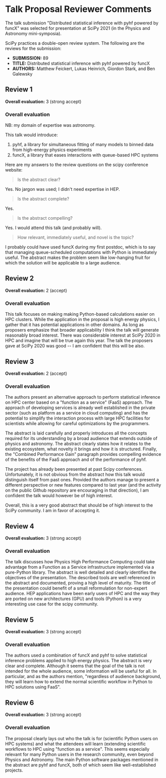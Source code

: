 # Talk Proposal Reviewer Comments

The talk submission "Distributed statistical inference with pyhf powered by funcX" was selected for presentation at SciPy 2021 (in the Physics and Astronomy mini-symposia).

SciPy practices a double-open review system.
The following are the reviews for the submission:

- **SUBMISSION:** 89
- **TITLE:** Distributed statistical inference with pyhf powered by funcX
- **AUTHORS:** Matthew Feickert, Lukas Heinrich, Giordon Stark, and Ben Galewsky

## Review 1

**Overall evaluation:** 3 (strong accept)

### Overall evaluation

NB: my domain of expertise was astronomy.

This talk would introduce:

1) pyhf, a library for simultaneous fitting of many models to binned data from high-energy physics experiments
2) funcX, a library that eases interactions with queue-based HPC systems

Here are my answers to the review questions on the scipy conference website:

> Is the abstract clear?

Yes. No jargon was used; I didn't need expertise in HEP.

> Is the abstract complete?

Yes.

> Is the abstract compelling?

Yes. I would attend this talk (and probably will).

> How relevant, immediately useful, and novel is the topic?

I probably could have used funcX during my first postdoc, which is to say that managing queue-scheduled computations with Python is immediately useful.
The abstract makes the problem seem like low-hanging fruit for which the solution will be applicable to a large audience.

## Review 2

**Overall evaluation:** 2 (accept)

### Overall evaluation

This talk focuses on making making Python-based calculations easier on HPC clusters.
While the application in the proposal is high energy physics, I gather that it has potential applications in other domains.
As long as proposers emphasize that broader applicability I think the talk will generate reasonably broad interest.
There was considerable interest at SciPy 2020 in HPC and imagine that will be true again this year.
The talk the proposers gave at SciPy 2020 was good -- I am confident that this will be also.

## Review 3

**Overall evaluation:** 2 (accept)

### Overall evaluation

The authors present an alternative approach to perform statistical inference on HPC center based on a "function as a service" (FaaS) approach.
The approach of developing services is already well established in the private sector (such as platform as a service in cloud computing) and has the potential to simplify the interaction process with large HPC facilities for scientists while allowing for careful optimizations by the programmers.

The abstract is laid carefully and properly introduces all the concepts required for its understanding by a broad audience that extends outside of physics and astronomy.
The abstract clearly states how it relates to the existing ecosystem, what novelty it brings and how it is structured.
Finally, the "Combined Performance Gain" paragraph provides compelling evidence of the benefits of the FaaS approach and of the performance of pyhf.

The project has already been presented at past Scipy conferences.
Unfortunately, it is not obvious from the abstract how this talk would distinguish itself from past ones.
Provided the authors manage to present a different perspective or new features compared to last year (and the activity on the public Github repository are encouraging in that direction), I am confident the talk would however be of high interest.

Overall, this is a very good abstract that should be of high interest to the SciPy community.
I am  in favor of accepting it.

## Review 4

**Overall evaluation:** 3 (strong accept)

### Overall evaluation

The talk discusses how Physics High Performance Computing could take advantage from a Function as a Service infrastructure implemented via a pure-Python library.
The abstract is well detailed and clearly identifies the objectives of the presentation.
The described tools are well referenced  in the abstract and documented, proving a high level of maturity.
The title of the presentation could benefit of a small reformulation for non-expert audience.
HEP applications have been early users of HPC and the way they are ported on new architectures (GPU) and tools (Python) is a very interesting use case for the scipy community.

## Review 5

**Overall evaluation:** 3 (strong accept)

### Overall evaluation

The authors used a combination of funcX and pyhf to solve statistical inference problems applied to high energy physics.
The abstract is very clear and complete.
Although it seems that the goal of the talk is not intended for the whole audience, some information will be useful for all.
In particular, and as the authors mention, "regardless of audience background, they will learn how to extend the normal scientific workflow in Python to HPC solutions using FaaS".

## Review 6

**Overall evaluation:** 3 (strong accept)

### Overall evaluation

The proposal clearly lays out who the talk is for (scientific Python users on HPC systems) and what the attendees will learn (extending scientific workflows to HPC using "function as a service".
This seems especially relevant for many Python users in the research community, even beyond Physics and Astronomy.
The main Python software packages mentioned in the abstract are pyhf and funcX, both of which seem like well-established projects.
